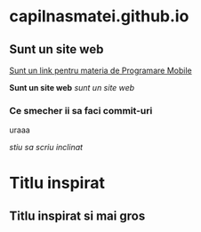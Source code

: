 # capilnasmatei.github.io

## Sunt un site web

[Sunt un link pentru materia de Programare Mobile](https://capilnasmatei.github.io)

**Sunt un site web** _sunt un site web_

### Ce smecher ii sa faci commit-uri ###

uraaa

_stiu sa scriu inclinat_

# Titlu inspirat #

## Titlu inspirat si mai gros ##
